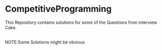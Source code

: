 # CompetitiveProgramming

This Repository contains solutions for some of the Questions from interview Cake.

<br>
NOTE:Some Solutions might be obvious
